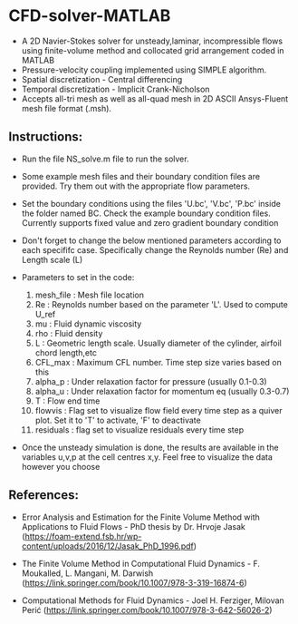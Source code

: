 # CFD-solver-MATLAB
* A 2D Navier-Stokes solver for unsteady,laminar, incompressible flows using finite-volume method and collocated grid arrangement coded in MATLAB
* Pressure-velocity coupling implemented using SIMPLE algorithm.
* Spatial discretization - Central differencing
* Temporal discretization - Implicit Crank-Nicholson
* Accepts all-tri mesh as well as all-quad mesh in 2D ASCII Ansys-Fluent mesh file format (.msh).

## Instructions:

* Run the file NS_solve.m file to run the solver.
* Some example mesh files and their boundary condition files are provided. Try them out with the appropriate flow parameters.
* Set the boundary conditions using the files 'U.bc', 'V.bc', 'P.bc' inside the folder named BC. Check the example boundary condition files. Currently supports fixed value and zero gradient boundary condition
* Don't forget to change the below mentioned parameters according to each specififc case. Specifically change the Reynolds number (Re) and Length scale (L)

* Parameters to set in the code:
  1. mesh_file : Mesh file location
  2. Re : Reynolds number based on the parameter 'L'. Used to compute U_ref
  3. mu : Fluid dynamic viscosity 
  4. rho : Fluid density
  5. L  : Geometric length scale. Usually diameter of the cylinder, airfoil chord length,etc
  6. CFL_max : Maximum CFL number. Time step size varies based on this
  7. alpha_p : Under relaxation factor for pressure (usually 0.1-0.3)
  8. alpha_u : Under relaxation factor for momentum eq (usually 0.3-0.7)
  9. T : Flow end time
  10. flowvis : Flag set to visualize flow field every time step as a quiver plot. Set it to 'T' to activate, 'F' to deactivate
  11. residuals : flag set to visualize residuals every time step
  
* Once the unsteady simulation is done, the results are available in the variables u,v,p at the cell centres x,y. Feel free to visualize the data however you choose

## References:
* Error Analysis and Estimation for the Finite Volume Method with Applications to Fluid Flows - PhD thesis by Dr. Hrvoje Jasak (https://foam-extend.fsb.hr/wp-content/uploads/2016/12/Jasak_PhD_1996.pdf)

* The Finite Volume Method in Computational Fluid Dynamics - F. Moukalled, L. Mangani, M. Darwish (https://link.springer.com/book/10.1007/978-3-319-16874-6)

* Computational Methods for Fluid Dynamics - Joel H. Ferziger, Milovan Perić (https://link.springer.com/book/10.1007/978-3-642-56026-2)
